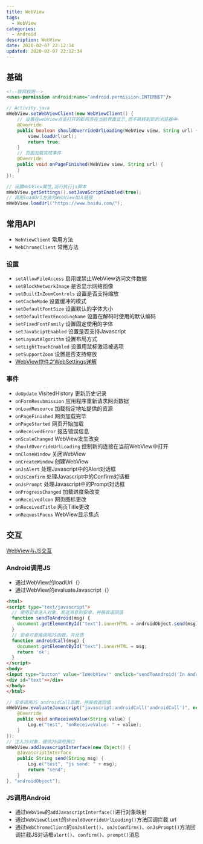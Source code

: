 ```yaml
---
title: WebView
tags: 
  - WebView
categories: 
  - Android
description: WebView
date: 2020-02-07 22:12:34
updated: 2020-02-07 22:12:34
---
```


## 基础

```xml
<!--联网权限-->
<uses-permission android:name="android.permission.INTERNET"/>
```

```java
// Activity.java
mWebView.setWebViewClient(new WebViewClient() {
    // 设置在webView点击打开的新网页在当前界面显示,而不跳转到新的浏览器中
    @Override
    public boolean shouldOverrideUrlLoading(WebView view, String url) {
        view.loadUrl(url);
        return true;
    }
    // 页面加载完成事件
    @Override
    public void onPageFinished(WebView view, String url) {
    }
});

// 设置WebView属性,运行执行js脚本
mWebView.getSettings().setJavaScriptEnabled(true);
// 调用loadUrl方法为WebView加入链接
mWebView.loadUrl("https://www.baidu.com/");
```

## 常用API

+ `WebViewClient` 常用方法
+ `WebChromeClient` 常用方法

### 设置

+ `setAllowFileAccess` 启用或禁止WebView访问文件数据
+ `setBlockNetworkImage` 是否显示网络图像
+ `setBuiltInZoomControls` 设置是否支持缩放
+ `setCacheMode` 设置缓冲的模式
+ `setDefaultFontSize` 设置默认的字体大小
+ `setDefaultTextEncodingName` 设置在解码时使用的默认编码
+ `setFixedFontFamily` 设置固定使用的字体
+ `setJavaSciptEnabled` 设置是否支持Javascript
+ `setLayoutAlgorithm` 设置布局方式
+ `setLightTouchEnabled` 设置用鼠标激活被选项
+ `setSupportZoom` 设置是否支持缩放
+ [WebView控件之WebSettings详解](https://www.jianshu.com/p/0d7d429bd216)

### 事件

+ `doUpdate` VisitedHistory 更新历史记录
+ `onFormResubmission` 应用程序重新请求网页数据
+ `onLoadResource` 加载指定地址提供的资源
+ `onPageFinished` 网页加载完毕
+ `onPageStarted` 网页开始加载
+ `onReceivedError` 报告错误信息
+ `onScaleChanged` WebView发生改变
+ `shouldOverrideUrlLoading` 控制新的连接在当前WebView中打开
+ `onCloseWindow` 关闭WebView
+ `onCreateWindow` 创建WebView
+ `onJsAlert` 处理Javascript中的Alert对话框
+ `onJsConfirm` 处理Javascript中的Confirm对话框
+ `onJsPrompt` 处理Javascript中的Prompt对话框
+ `onProgressChanged` 加载进度条改变
+ `onReceivedlcon` 网页图标更改
+ `onReceivedTitle` 网页Title更改
+ `onRequestFocus` WebView显示焦点

## 交互

[WebView与JS交互](https://blog.csdn.net/carson_ho/article/details/64904691/)

### Android调用JS

+ 通过WebView的loadUrl（）
+ 通过WebView的evaluateJavascript（）

```html
<html>
<script type="text/javascript">
  // 使用安卓注入对象，发送消息到安卓，并接收返回值
  function sendToAndroid(msg) {
    document.getElementById("text").innerHTML = androidObject.send(msg);
  }
  // 安卓可直接调用JS函数，并反馈
  function androidCall(msg) {
    document.getElementById("text").innerHTML = msg;
    return 'ok';
  }
</script>
<body>
<input type="button" value="InWebView!" onclick="sendToAndroid('In Android land')">
<div id="text"></div>
</body>
</html>
```

```java
// 安卓调用JS androidCall函数，并接收返回值
mWebView.evaluateJavascript("javascript:androidCall('androidCall')", new ValueCallback<String>() {
    @Override
    public void onReceiveValue(String value) {
        Log.e("test", "onReceiveValue: " + value);
    }
});
// 注入JS对象，提供JS调用接口
mWebView.addJavascriptInterface(new Object() {
    @JavascriptInterface
    public String send(String msg) {
        Log.e("test", "js send: " + msg);
        return "send";
    }
}, "androidObject");
```

### JS调用Android

+ 通过`WebView`的`addJavascriptInterface()`进行对象映射
+ 通过`WebViewClient`的`shouldOverrideUrlLoading()`方法回调拦截 url
+ 通过`WebChromeClient`的`onJsAlert()`、`onJsConfirm()`、`onJsPrompt()`方法回调拦截JS对话框`alert()`、`confirm()`、`prompt()`消息
